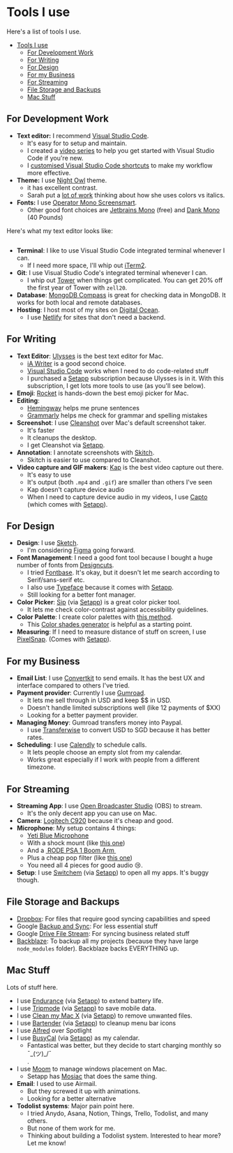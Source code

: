 # Tools I use

Here's a list of tools I use.

- [Tools I use](#tools-i-use)
  - [For Development Work](#for-development-work)
  - [For Writing](#for-writing)
  - [For Design](#for-design)
  - [For my Business](#for-my-business)
  - [For Streaming](#for-streaming)
  - [File Storage and Backups](#file-storage-and-backups)
  - [Mac Stuff](#mac-stuff)

## For Development Work

- **Text editor:** I recommend [Visual Studio Code][1].
	- It's easy for to setup and maintain.
	- I created a [video series][2] to help you get started with Visual Studio Code if you're new.
	- I [customised Visual Studio Code shortcuts][3] to make my workflow more effective.
- **Theme:** I use [Night Owl][4] theme.
	- it has excellent contrast.
	- Sarah put a [lot of work][5] thinking about how she uses colors vs italics.
- **Fonts:** I use [Operator Mono Screensmart][6].
	- Other good font choices are [Jetbrains Mono][7] (free) and [Dank Mono][8] (40 Pounds)

Here's what my text editor looks like:

<figure role="figure">
  <img src="/images/tools/text-editor.png" alt="">
</figure>

- **Terminal**: I like to use Visual Studio Code integrated terminal whenever I can.
	- If I need more space, I'll whip out [iTerm2][9].
- **Git**: I use Visual Studio Code's integrated terminal whenever I can.
	- I whip out [Tower][10] when things get complicated. You can get 20% off the first year of Tower with `zell20`.
- **Database**: [MongoDB Compass][11] is great for checking data in MongoDB. It works for both local and remote databases.
- **Hosting**: I host most of my sites on [Digital Ocean][12].
	- I use [Netlify][13] for sites that don't need a backend.

## For Writing

- **Text Editor**: [Ulysses][14] is the best text editor for Mac.
	- [iA Writer][15] is a good second choice.
	- [Visual Studio Code][16] works when I need to do code-related stuff
	- I purchased a [Setapp][17] subscription because Ulysses is in it. With this subscription, I get lots more tools to use (as you'll see below).
- **Emoji**: [Rocket][18] is hands-down the best emoji picker for Mac.
- **Editing**:
	- [Hemingway][19] helps me prune sentences
	- [Grammarly][20] helps me check for grammar and spelling mistakes
- **Screenshot**: I use [Cleanshot]() over Mac's default screenshot taker.
	- It's faster
	- It cleanups the desktop.
	- I get Cleanshot via [Setapp][22].
- **Annotation**: I annotate screenshots with [Skitch]().
	- Skitch is easier to use compared to Cleanshot.
- **Video capture and GIF makers**: [Kap]() is the best video capture out there.
	- It's easy to use
	- It's output (both `.mp4` and `.gif`) are smaller than others I've seen
	- Kap doesn't capture device audio
	- When I need to capture device audio in my videos, I use [Capto]() (which comes with [Setapp][26]).

## For Design

- **Design**: I use [Sketch][27].
	- I'm considering [Figma][28] going forward.
- **Font Management**: I need a good font tool because I bought a huge number of fonts from [Designcuts][29].
	- I tried [Fontbase][30]. It's okay, but it doesn't let me search according to Serif/sans-serif etc.
	- I also use [Typeface][31] because it comes with [Setapp][32].
	- Still looking for a better font manager.
- **Color Picker**: [Sip][33] (via [Setapp][34]) is a great color picker tool.
	- It lets me check color-contrast against accessibility guidelines.
- **Color Palette**: I create color palettes with [this method][35].
	- This [Color shades generator][36] is helpful as a starting point.
- **Measuring**: If I need to measure distance of stuff on screen, I use [PixelSnap][37]. (Comes with [Setapp][38]).

## For my Business

- **Email List**: I use [Convertkit][39] to send emails. It has the best UX and interface compared to others I've tried.
- **Payment provider**: Currently I use [Gumroad][40].
	- It lets me sell through in USD and keep $$ in USD.
	- Doesn't handle limited subscriptions well (like 12 payments of $XX)
	- Looking for a better payment provider.
- **Managing Money**: Gumroad transfers money into Paypal.
	- I use [Transferwise][41] to convert USD to SGD because it has better rates.
- **Scheduling**: I use [Calendly][42] to schedule calls.
	- It lets people choose an empty slot from my calendar.
	- Works great especially if I work with people from a different timezone.

## For Streaming

- **Streaming App**: I use [Open Broadcaster Studio]() (OBS) to stream.
	- It's the only decent app you can use on Mac.
- **Camera**: [Logitech C920][44] because it's cheap and good.
- **Microphone**: My setup contains 4 things:
	- [Yeti Blue Microphone][45]
	- With a shock mount (like [this one][46])
	- And a [ RODE PSA 1 Boom Arm ][47]
	- Plus a cheap pop filter (like [this one][48])
	- You need all 4 pieces for good audio 😢.
- **Setup**: I use [Switchem][49] (via [Setapp][50]) to open all my apps. It's buggy though.

## File Storage and Backups

- [Dropbox][51]: For files that require good syncing capabilities and speed
- Google [Backup and Sync][52]: For less essential stuff
- Google [Drive File Stream][53]: For syncing business related stuff
- [Backblaze][54]: To backup all my projects (because they have large `node_modules` folder). Backblaze backs EVERYTHING up.

## Mac Stuff

Lots of stuff here.

- I use [Endurance][55] (via [Setapp][56]) to extend battery life.
- I use [Tripmode][57] (via [Setapp][58]) to save mobile data.
- I use [Clean my Mac X][59] (via [Setapp][60]) to remove unwanted files.
- I use [Bartender][61] (via [Setapp][62]) to cleanup menu bar icons
- I use [Alfred][63] over Spotlight
- I use [BusyCal][64] (via [Setapp][65]) as my calendar.
	- Fantastical was better, but they decide to start charging monthly so <div class="kaomoji">¯\_(ツ)_/¯</div>.
- I use [Moom][66] to manage windows placement on Mac.
	- Setapp has [Mosiac][67] that does the same thing.
- **Email**: I used to use Airmail.
	- But they screwed it up with animations.
	- Looking for a better alternative
- **Todolist systems**: Major pain point here.
	- I tried Anydo, Asana, Notion, Things, Trello, Todolist, and many others.
	- But none of them work for me.
	- Thinking about building a Todolist system. Interested to hear more? Let me know!

[1]:	https://code.visualstudio.com
[2]:	https://www.youtube.com/playlist?list=PLht38HefjmzGWN0CUHGqjliTSuhXFTDG5
[3]:	/blog/mac-and-windows-vscode-keybindings
[4]:	https://marketplace.visualstudio.com/items?itemName=sdras.night-owl
[5]:	https://github.com/sdras/night-owl-vscode-theme/issues/202#issuecomment-587393036
[6]:	https://www.typography.com/fonts/operator/styles/operatormonoscreensmart
[7]:	https://www.jetbrains.com/lp/mono/
[8]:	https://dank.sh
[9]:	https://iterm2.com
[10]:	https://www.git-tower.com
[11]:	https://www.mongodb.com/products/compass
[12]:	https://m.do.co/c/64daa7a7a455
[13]:	https://www.netlify.com
[14]:	https://setapp.sjv.io/c/2100771/344477/5114 "Ulysses"
[15]:	https://ia.net/writer
[16]:	https://code.visualstudio.com
[17]:	https://setapp.sjv.io/c/2100771/344537/5114 "Setapp"
[18]:	https://matthewpalmer.net/rocket/
[19]:	http://www.hemingwayapp.com
[20]:	https://www.grammarly.com
[22]:	https://setapp.sjv.io/c/2100771/344537/5114 "Setapp"
[26]:	https://setapp.sjv.io/c/2100771/344537/5114 "Setapp"
[27]:	https://www.sketch.com
[28]:	https://www.figma.com
[29]:	https://www.designcuts.com/?ref=zellliew
[30]:	https://fontba.se
[31]:	https://setapp.sjv.io/c/2100771/507348/5114 "Typeface App"
[32]:	https://setapp.sjv.io/c/2100771/344537/5114 "Setapp"
[33]:	https://setapp.sjv.io/c/2100771/344463/5114 "Sip"
[34]:	https://setapp.sjv.io/c/2100771/344537/5114 "Setapp"
[35]:	https://refactoringui.com/previews/building-your-color-palette/
[36]:	https://superdevresources.com/tools/color-shades#deac38
[37]:	https://setapp.sjv.io/c/2100771/689691/5114 "Pixel Snap"
[38]:	https://setapp.sjv.io/c/2100771/344537/5114 "Setapp"
[39]:	https://convertkit.com?lmref=yfs9CA
[40]:	https://gumroad.com
[41]:	https://transferwise.com/invite/u/weel16
[42]:	https://calendly.com
[44]:	https://amzn.to/2TblTzg
[45]:	https://amzn.to/2PBeA1K
[46]:	https://amzn.to/39g6kvE
[47]:	https://amzn.to/38jLF8Z
[48]:	https://amzn.to/2wiuFCv
[49]:	https://setapp.sjv.io/c/2100771/406331/5114 "Switchem"
[50]:	https://setapp.sjv.io/c/2100771/344537/5114 "Setapp"
[51]:	https://db.tt/VsPxOidO
[52]:	https://www.google.com/drive/download/
[53]:	https://www.google.com/drive/download/
[54]:	https://secure.backblaze.com/r/00d523
[55]:	https://setapp.sjv.io/c/2100771/486898/5114 "Endurance"
[56]:	https://setapp.sjv.io/c/2100771/344537/5114 "Setapp"
[57]:	https://setapp.sjv.io/c/2100771/383992/5114 "Trip Mode"
[58]:	https://setapp.sjv.io/c/2100771/344537/5114 "Setapp"
[59]:	https://setapp.sjv.io/c/2100771/344326/5114 "Clean my Mac"
[60]:	https://setapp.sjv.io/c/2100771/344537/5114 "Setapp"
[61]:	https://setapp.sjv.io/c/2100771/443665/5114 "Bartender"
[62]:	https://setapp.sjv.io/c/2100771/344537/5114 "Setapp"
[63]:	https://www.alfredapp.com
[64]:	https://setapp.sjv.io/c/2100771/471907/5114 "Busycal"
[65]:	https://setapp.sjv.io/c/2100771/344537/5114 "Setapp"
[66]:	https://manytricks.com/moom/
[67]:	https://setapp.sjv.io/c/2100771/354736/5114 "Mosaic"
